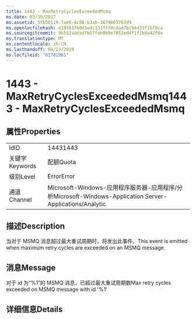 ```yaml
---
title: 1443 - MaxRetryCyclesExceededMsmq
ms.date: 03/30/2017
ms.assetid: 5fb5b119-7ae0-4c88-b3ab-3679063707d9
ms.openlocfilehash: e19583fb0d1e4c131fff0cdad7bc94423f1bf8ca
ms.sourcegitcommit: 9b552addadfb57fab0b9e7852ed4f1f1b8a42f8e
ms.translationtype: MT
ms.contentlocale: zh-CN
ms.lasthandoff: 04/23/2019
ms.locfileid: "61781961"
---
```

# <a name="1443---maxretrycyclesexceededmsmq"></a><span data-ttu-id="e4dc3-102">1443 - MaxRetryCyclesExceededMsmq</span><span class="sxs-lookup"><span data-stu-id="e4dc3-102">1443 - MaxRetryCyclesExceededMsmq</span></span>
## <a name="properties"></a><span data-ttu-id="e4dc3-103">属性</span><span class="sxs-lookup"><span data-stu-id="e4dc3-103">Properties</span></span>  
  
|||  
|-|-|  
|<span data-ttu-id="e4dc3-104">Id</span><span class="sxs-lookup"><span data-stu-id="e4dc3-104">ID</span></span>|<span data-ttu-id="e4dc3-105">1443</span><span class="sxs-lookup"><span data-stu-id="e4dc3-105">1443</span></span>|  
|<span data-ttu-id="e4dc3-106">关键字</span><span class="sxs-lookup"><span data-stu-id="e4dc3-106">Keywords</span></span>|<span data-ttu-id="e4dc3-107">配额</span><span class="sxs-lookup"><span data-stu-id="e4dc3-107">Quota</span></span>|  
|<span data-ttu-id="e4dc3-108">级别</span><span class="sxs-lookup"><span data-stu-id="e4dc3-108">Level</span></span>|<span data-ttu-id="e4dc3-109">Error</span><span class="sxs-lookup"><span data-stu-id="e4dc3-109">Error</span></span>|  
|<span data-ttu-id="e4dc3-110">通道</span><span class="sxs-lookup"><span data-stu-id="e4dc3-110">Channel</span></span>|<span data-ttu-id="e4dc3-111">Microsoft-Windows-应用程序服务器-应用程序/分析</span><span class="sxs-lookup"><span data-stu-id="e4dc3-111">Microsoft-Windows-Application Server-Applications/Analytic</span></span>|  
  
## <a name="description"></a><span data-ttu-id="e4dc3-112">描述</span><span class="sxs-lookup"><span data-stu-id="e4dc3-112">Description</span></span>  
 <span data-ttu-id="e4dc3-113">当对于 MSMQ 消息超过最大重试周期时，将发出此事件。</span><span class="sxs-lookup"><span data-stu-id="e4dc3-113">This event is emitted when maximum retry cycles are exceeded on an MSMQ message.</span></span>  
  
## <a name="message"></a><span data-ttu-id="e4dc3-114">消息</span><span class="sxs-lookup"><span data-stu-id="e4dc3-114">Message</span></span>  
 <span data-ttu-id="e4dc3-115">对于 id 为“%1”的 MSMQ 消息，已超过最大重试周期数</span><span class="sxs-lookup"><span data-stu-id="e4dc3-115">Max retry cycles exceeded on MSMQ message with id '%1'</span></span>  
  
## <a name="details"></a><span data-ttu-id="e4dc3-116">详细信息</span><span class="sxs-lookup"><span data-stu-id="e4dc3-116">Details</span></span>
